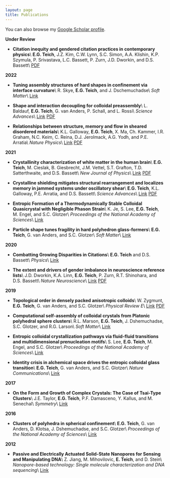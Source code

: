 ```yaml
---
layout: page
title: Publications
---
```


You can also browse my <a href="https://scholar.google.co.in/citations?user=-YQ6xjwAAAAJ&hl=en" target="_blank">Google Scholar profile</a>.
<br />

**Under Review**

- **Citation inequity and gendered citation practices in contemporary physics**\\
    **E.G. Teich**, J.Z. Kim, C.W. Lynn, S.C. Simon, A.A. Klishin, K.P. Szymula, P. Srivastava, L.C. Bassett, P. Zurn, J.D. Dworkin, and D.S. Bassett\\
    <a href="https://arxiv.org/abs/2112.09047" target="_blank">PDF</a>

**2022**

- **Tuning assembly structures of hard shapes in confinement via interface curvature**\\
    R. Skye, **E.G. Teich**, and J. Dschemuchadse\\
    *Soft Matter*\\
    <a href="https://pubs.rsc.org/en/content/articlelanding/2022/sm/d2sm00545j" target="_blank">Link</a>

- **Shape and interaction decoupling for colloidal preassembly**\\
    L. Baldauf, **E.G. Teich**, G. van Anders, P. Schall, and L. Rossi\\
    *Science Advances*\\
    <a href="https://www.science.org/doi/full/10.1126/sciadv.abm0548" target="_blank">Link</a>
    <a href="https://arxiv.org/abs/1909.10361" target="_blank">PDF</a>

- **Relationships between structure, memory and flow in sheared disordered materials**\\
    K.L. Galloway, **E.G. Teich**, X. Ma, Ch. Kammer, I.R. Graham, N.C. Keim, C. Reina, D.J. Jerolmack, A.G. Yodh, and P.E. Arratia\\
    *Nature Physics*\\
    <a href="https://www.nature.com/articles/s41567-022-01536-9" target="_blank">Link</a>
    <a href="https://arxiv.org/abs/2105.06610" target="_blank">PDF</a>

**2021**

- **Crystallinity characterization of white matter in the human brain**\\
    **E.G. Teich**, M. Cieslak, B. Giesbrecht, J.M. Vettel, S.T. Grafton, T.D. Satterthwaite, and D.S. Bassett\\
    *New Journal of Physics*\\
    <a href="https://iopscience.iop.org/article/10.1088/1367-2630/ac1286" target="_blank">Link</a>
    <a href="https://arxiv.org/abs/2010.06644" target="_blank">PDF</a>

- **Crystalline shielding mitigates structural rearrangement and localizes memory in jammed systems under oscillatory shear**\\
    **E.G. Teich**, K.L. Galloway, P.E. Arratia, and D.S. Bassett\\
    *Science Advances*\\
    <a href="https://advances.sciencemag.org/content/7/20/eabe3392" target="_blank">Link</a>
    <a href="https://arxiv.org/abs/2004.06065v2.pdf" target="_blank">PDF</a>

- **Entropic Formation of a Thermodynamically Stable Colloidal Quasicrystal with Negligible Phason Strain**\\
    K. Je, S. Lee, **E.G. Teich**, M. Engel, and S.C. Glotzer\\
    *Proceedings of the National Academy of Sciences*\\
    <a href="https://www.pnas.org/content/118/7/e2011799118" target="_blank">Link</a>

- **Particle shape tunes fragility in hard polyhedron glass-formers**\\
    **E.G. Teich**, G. van Anders, and S.C. Glotzer\\
    *Soft Matter*\\
    <a href="https://pubs.rsc.org/en/content/articlelanding/2020/sm/d0sm01067g#!divAbstract" target="_blank">Link</a>

**2020**

- **Combatting Growing Disparities in Citations**\\
    **E.G. Teich** and D.S. Bassett\\
    *Physics*\\
    <a href="https://physics.aps.org/articles/v13/191" target="_blank">Link</a>

- **The extent and drivers of gender imbalance in neuroscience reference lists**\\
    J.D. Dworkin, K.A. Linn, **E.G. Teich**, P. Zurn, R.T. Shinohara, and D.S. Bassett\\
    *Nature Neuroscience*\\
    <a href="https://www.nature.com/articles/s41593-020-0658-y" target="_blank">Link</a>
    <a href="https://arxiv.org/abs/2001.01002" target="_blank">PDF</a>

**2019**

- **Topological order in densely packed anisotropic colloids**\\
    W. Zygmunt, **E.G. Teich**, G. van Anders, and S.C. Glotzer\\
    *Physical Review E*\\
    <a href="https://journals.aps.org/pre/abstract/10.1103/PhysRevE.100.032608" target="_blank">Link</a>
    <a href="https://arxiv.org/abs/1906.10214" target="_blank">PDF</a>

- **Computational self-assembly of colloidal crystals from Platonic polyhedral sphere clusters**\\
    R.L. Marson, **E.G. Teich**, J. Dshemuchadse, S.C. Glotzer, and R.G. Larson\\
    *Soft Matter*\\
    <a href="https://pubs.rsc.org/en/content/articlelanding/2019/sm/c9sm00664h#!divAbstract" target="_blank">Link</a>

- **Entropic colloidal crystallization pathways via fluid-fluid transitions and multidimensional prenucleation motifs**\\
    S. Lee, **E.G. Teich**, M. Engel, and S.C. Glotzer\\
    *Proceedings of the National Academy of Sciences*\\
    <a href="https://www.pnas.org/content/116/30/14843" target="_blank">Link</a>

- **Identity crisis in alchemical space drives the entropic colloidal glass transition**\\
    **E.G. Teich**, G. van Anders, and S.C. Glotzer\\
    *Nature Communications*\\
    <a href="https://www.nature.com/articles/s41467-018-07977-2" target="_blank">Link</a>

**2017**

- **On the Form and Growth of Complex Crystals: The Case of Tsai-Type Clusters**\\
    J.E. Taylor, **E.G. Teich**, P.F. Damasceno, Y. Kallus, and M. Senechal\\
    *Symmetry*\\
    <a href="https://www.mdpi.com/2073-8994/9/9/188/htm" target="_blank">Link</a>

**2016**

- **Clusters of polyhedra in spherical confinement**\\
    **E.G. Teich**, G. van Anders, D. Klotsa, J. Dshemuchadse, and S.C. Glotzer\\
    *Proceedings of the National Academy of Sciences*\\
    <a href="https://www.pnas.org/content/113/6/E669" target="_blank">Link</a>

**2012**

- **Passive and Electrically Actuated Solid-State Nanopores for Sensing and Manipulating DNA**\\
    Z. Jiang, M. Mihovilovic, **E. Teich**, and D. Stein\\
    *Nanopore-based technology: Single molecule characterization and DNA sequencing*\\
    <a href="https://link.springer.com/protocol/10.1007%2F978-1-61779-773-6_14" target="_blank">Link</a>
